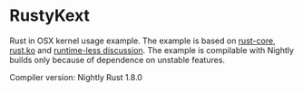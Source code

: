 RustyKext
=========
Rust in OSX kernel usage example. The example is based on [rust-core](https://github.com/thestinger/rust-core), [rust.ko](https://github.com/tsgates/rust.ko) and [runtime-less discussion](https://github.com/mozilla/rust/issues/3608).
The example is compilable with Nightly builds only because of dependence on unstable features.

Compiler version: Nightly Rust 1.8.0
